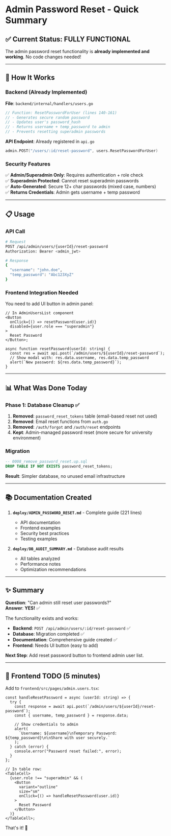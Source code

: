 # Admin Password Reset - Quick Summary

## ✅ Current Status: **FULLY FUNCTIONAL**

The admin password reset functionality is **already implemented and working**. No code changes needed!

---

## 🔧 How It Works

### Backend (Already Implemented)

**File**: `backend/internal/handlers/users.go`

```go
// Function: ResetPasswordForUser (lines 140-161)
// - Generates secure random password
// - Updates user's password_hash
// - Returns username + temp_password to admin
// - Prevents resetting superadmin passwords
```

**API Endpoint**: Already registered in `api.go`

```go
admin.POST("/users/:id/reset-password", users.ResetPasswordForUser)
```

### Security Features

✅ **Admin/Superadmin Only**: Requires authentication + role check  
✅ **Superadmin Protected**: Cannot reset superadmin passwords  
✅ **Auto-Generated**: Secure 12+ char passwords (mixed case, numbers)  
✅ **Returns Credentials**: Admin gets username + temp password

---

## 📋 Usage

### API Call

```bash
# Request
POST /api/admin/users/{userId}/reset-password
Authorization: Bearer <admin_jwt>

# Response
{
  "username": "john.doe",
  "temp_password": "Abc123XyZ"
}
```

### Frontend Integration Needed

You need to add UI button in admin panel:

```tsx
// In AdminUsersList component
<Button
  onClick={() => resetPassword(user.id)}
  disabled={user.role === "superadmin"}
>
  Reset Password
</Button>;

async function resetPassword(userId: string) {
  const res = await api.post(`/admin/users/${userId}/reset-password`);
  // Show modal with: res.data.username, res.data.temp_password
  alert(`New password: ${res.data.temp_password}`);
}
```

---

## 📊 What Was Done Today

### Phase 1: Database Cleanup ✅

1. **Removed**: `password_reset_tokens` table (email-based reset not used)
2. **Removed**: Email reset functions from `auth.go`
3. **Removed**: `/auth/forgot` and `/auth/reset` endpoints
4. **Kept**: Admin-managed password reset (more secure for university environment)

### Migration

```sql
-- 0008_remove_password_reset.up.sql
DROP TABLE IF NOT EXISTS password_reset_tokens;
```

**Result**: Simpler database, no unused email infrastructure

---

## 📚 Documentation Created

1. **`deploy/ADMIN_PASSWORD_RESET.md`** - Complete guide (221 lines)

   - API documentation
   - Frontend examples
   - Security best practices
   - Testing examples

2. **`deploy/DB_AUDIT_SUMMARY.md`** - Database audit results
   - All tables analyzed
   - Performance notes
   - Optimization recommendations

---

## ✨ Summary

**Question**: "Can admin still reset user passwords?"  
**Answer**: **YES!** ✅

The functionality exists and works:

- **Backend**: `POST /api/admin/users/:id/reset-password` ✅
- **Database**: Migration completed ✅
- **Documentation**: Comprehensive guide created ✅
- **Frontend**: Needs UI button (easy to add)

**Next Step**: Add reset password button to frontend admin user list.

---

## 🎯 Frontend TODO (5 minutes)

Add to `frontend/src/pages/admin.users.tsx`:

```tsx
const handleResetPassword = async (userId: string) => {
  try {
    const response = await api.post(`/admin/users/${userId}/reset-password`);
    const { username, temp_password } = response.data;

    // Show credentials to admin
    alert(
      `Username: ${username}\nTemporary Password: ${temp_password}\n\nShare with user securely.`
    );
  } catch (error) {
    console.error("Password reset failed:", error);
  }
};

// In table row:
<TableCell>
  {user.role !== "superadmin" && (
    <Button
      variant="outline"
      size="sm"
      onClick={() => handleResetPassword(user.id)}
    >
      Reset Password
    </Button>
  )}
</TableCell>;
```

That's it! 🚀
